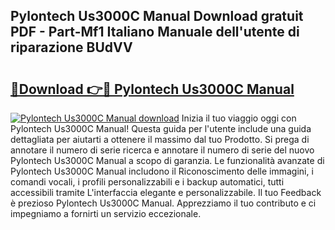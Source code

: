 ## Pylontech Us3000C Manual Download gratuit PDF - Part-Mf1 Italiano Manuale dell'utente di riparazione BUdVV

# <h2><a href="http://dfbgzhx.blite.top/?on=Pylontech+Us3000C+Manual">🔗Download 👉🔴 Pylontech Us3000C Manual</a></h2>

[![Pylontech Us3000C Manual download](https://i.imgur.com/lujVjoI.png)](http://dfbgzhx.blite.top/?on=Pylontech+Us3000C+Manual)
Inizia il tuo viaggio oggi con Pylontech Us3000C Manual! Questa guida per l'utente include una guida dettagliata per aiutarti a ottenere il massimo dal tuo Prodotto. Si prega di annotare il numero di serie ricerca e annotare il numero di serie del nuovo Pylontech Us3000C Manual a scopo di garanzia. Le funzionalità avanzate di Pylontech Us3000C Manual includono il Riconoscimento delle immagini, i comandi vocali, i profili personalizzabili e i backup automatici, tutti accessibili tramite L'interfaccia elegante e personalizzabile. Il tuo Feedback è prezioso Pylontech Us3000C Manual. Apprezziamo il tuo contributo e ci impegniamo a fornirti un servizio eccezionale.

